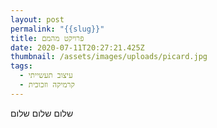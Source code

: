```yaml
---
layout: post
permalink: "{{slug}}"
title: פרויקט מהמם
date: 2020-07-11T20:27:21.425Z
thumbnail: /assets/images/uploads/picard.jpg
tags:
  - עיצוב תעשייתי
  - קרמיקה וזכוכית
---
```

שלום שלום שלום